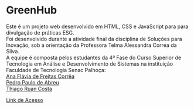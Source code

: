 # GreenHub

Este é um projeto web desenvolvido em HTML, CSS e JavaScript para para divulgação de práticas ESG.  
Foi desenvolvido durante a atividade final da disciplina de Soluções para Inovação, sob a orientação da Professora Telma Alessandra Correa da Silva.  
A equipe é composta pelos estudantes da 4ª Fase do Curso Superior de Tecnologia em Análise e Desenvolvimento de Sistemas na instituição Faculdade de Tecnologia Senac Palhoça:  
[Ana Flávia de Freitas Corrêa](https://github.com/AnaFlaviaCorrea)  
[Pedro Paulo de Abreu](https://github.com/pdropaullo)  
[Thiago Ruan Costa](https://github.com/Thiagor34)

[Link de Acesso](https://pdropaullo.github.io/GreenHub/)
